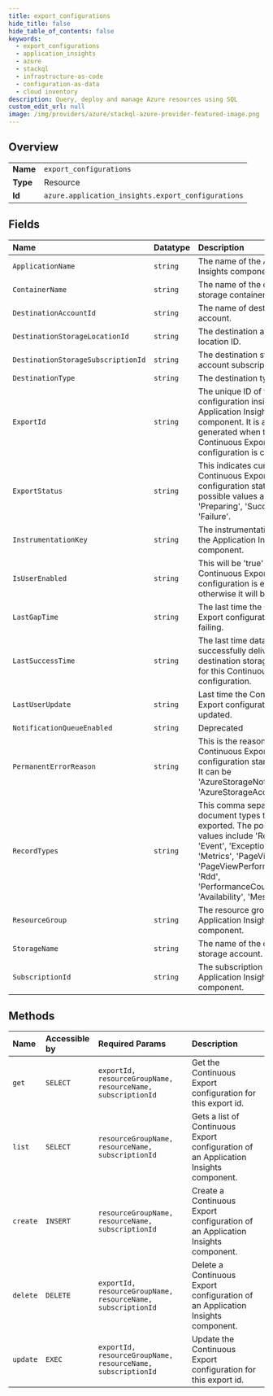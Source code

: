 ```yaml
---
title: export_configurations
hide_title: false
hide_table_of_contents: false
keywords:
  - export_configurations
  - application_insights
  - azure    
  - stackql
  - infrastructure-as-code
  - configuration-as-data
  - cloud inventory
description: Query, deploy and manage Azure resources using SQL
custom_edit_url: null
image: /img/providers/azure/stackql-azure-provider-featured-image.png
---
```

  
    

## Overview
<table><tbody>
<tr><td><b>Name</b></td><td><code>export_configurations</code></td></tr>
<tr><td><b>Type</b></td><td>Resource</td></tr>
<tr><td><b>Id</b></td><td><code>azure.application_insights.export_configurations</code></td></tr>
</tbody></table>

## Fields
| Name | Datatype | Description |
|:-----|:---------|:------------|
| `ApplicationName` | `string` | The name of the Application Insights component. |
| `ContainerName` | `string` | The name of the destination storage container. |
| `DestinationAccountId` | `string` | The name of destination account. |
| `DestinationStorageLocationId` | `string` | The destination account location ID. |
| `DestinationStorageSubscriptionId` | `string` | The destination storage account subscription ID. |
| `DestinationType` | `string` | The destination type. |
| `ExportId` | `string` | The unique ID of the export configuration inside an Application Insights component. It is auto generated when the Continuous Export configuration is created. |
| `ExportStatus` | `string` | This indicates current Continuous Export configuration status. The possible values are 'Preparing', 'Success', 'Failure'. |
| `InstrumentationKey` | `string` | The instrumentation key of the Application Insights component. |
| `IsUserEnabled` | `string` | This will be 'true' if the Continuous Export configuration is enabled, otherwise it will be 'false'. |
| `LastGapTime` | `string` | The last time the Continuous Export configuration started failing. |
| `LastSuccessTime` | `string` | The last time data was successfully delivered to the destination storage container for this Continuous Export configuration. |
| `LastUserUpdate` | `string` | Last time the Continuous Export configuration was updated. |
| `NotificationQueueEnabled` | `string` | Deprecated |
| `PermanentErrorReason` | `string` | This is the reason the Continuous Export configuration started failing. It can be 'AzureStorageNotFound' or 'AzureStorageAccessDenied'. |
| `RecordTypes` | `string` | This comma separated list of document types that will be exported. The possible values include 'Requests', 'Event', 'Exceptions', 'Metrics', 'PageViews', 'PageViewPerformance', 'Rdd', 'PerformanceCounters', 'Availability', 'Messages'. |
| `ResourceGroup` | `string` | The resource group of the Application Insights component. |
| `StorageName` | `string` | The name of the destination storage account. |
| `SubscriptionId` | `string` | The subscription of the Application Insights component. |
## Methods
| Name | Accessible by | Required Params | Description |
|:-----|:--------------|:----------------|:------------|
| `get` | `SELECT` | `exportId, resourceGroupName, resourceName, subscriptionId` | Get the Continuous Export configuration for this export id. |
| `list` | `SELECT` | `resourceGroupName, resourceName, subscriptionId` | Gets a list of Continuous Export configuration of an Application Insights component. |
| `create` | `INSERT` | `resourceGroupName, resourceName, subscriptionId` | Create a Continuous Export configuration of an Application Insights component. |
| `delete` | `DELETE` | `exportId, resourceGroupName, resourceName, subscriptionId` | Delete a Continuous Export configuration of an Application Insights component. |
| `update` | `EXEC` | `exportId, resourceGroupName, resourceName, subscriptionId` | Update the Continuous Export configuration for this export id. |
